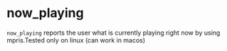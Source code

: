 # now_playing
`now_playing` reports the user what is currently playing right now by using mpris.Tested only on linux (can work in macos)
